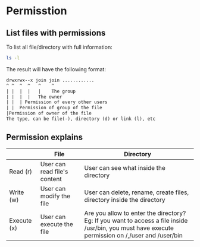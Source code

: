 # Permisstion

## List files with permissions 

To list all file/directory with full information:

```sh
ls -l
```

The result will have the following format:

```txt
drwxrwx--x join join ............ 
^ ^  ^  ^   ^    ^
| |  |  |   |    The group
| |  |  |   The owner 
| |  | Permission of every other users
| |  Permission of group of the file
|Permission of owner of the file
The type, can be file(-), directory (d) or link (l), etc
```

## Permission explains

| | File | Directory |
|-|---| --- |
|Read (r)| User can read file's content | User can see what inside the directory |
|Write (w)| User can modify the file| User can delete, rename, create files, directory inside the directory|
|Execute (x)| User can execute the file | Are you allow to enter the directory? </br> Eg: If you want to access a file inside /usr/bin, you must have execute permission on /,/user and /user/bin|
